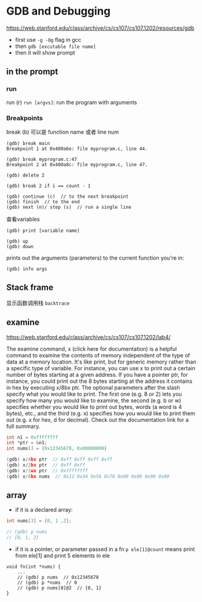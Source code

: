 # GDB and Debugging
https://web.stanford.edu/class/archive/cs/cs107/cs107.1202/resources/gdb

- first use ``-g -Og`` flag in gcc
- then ``gdb [excutable file name]``
- then it will show prompt

## in the prompt
### run
run (r)
``run [argvs]``: run the program with arguments

### Breakpoints
break (b)
可以是 function name 或者 line num
```
(gdb) break main
Breakpoint 1 at 0x400a6e: file myprogram.c, line 44.

(gdb) break myprogram.c:47
Breakpoint 2 at 0x400a8c: file myprogram.c, line 47.

(gdb) delete 2

(gdb) break 2 if i == count - 1

(gdb) continue (c)  // to the next breakpoint
(gdb) finish  // to the end
(gdb) next (n)/ step (s)  // run a single line
```

查看variables
```
(gdb) print [variable name]

(gdb) up
(gdb) down
```
prints out the arguments (parameters) to the current function you're in:

```
(gdb) info args 
```

## Stack frame
显示函数调用栈
``backtrace``

## examine

https://web.stanford.edu/class/archive/cs/cs107/cs107.1202/lab4/

The examine command, x (click here for documentation) is a helpful command to examine the contents of memory independent of the type of data at a memory location. It's like print, but for generic memory rather than a specific type of variable. For instance, you can use x to print out a certain number of bytes starting at a given address. If you have a pointer ptr, for instance, you could print out the 8 bytes starting at the address it contains in hex by executing x/8bx ptr. The optional parameters after the slash specify what you would like to print. The first one (e.g. 8 or 2) lets you specify how many you would like to examine, the second (e.g. b or w) specifies whether you would like to print out bytes, words (a word is 4 bytes), etc., and the third (e.g. x) specifies how you would like to print them out (e.g. x for hex, d for decimal). Check out the documentation link for a full summary. 

```C
int n1 = 0xffffffff
int *ptr = &n1;
int nums[] = {0x12345678, 0x00000000}

(gdb) x/4bx ptr  // 0xff 0xff 0xff 0xff
(gdb) x/2bx ptr  // 0xff 0xff
(gdb) x/1wx ptr  // 0xffffffff
(gdb) x/8bx nums  // 0x12 0x34 0x56 0x78 0x00 0x00 0x00 0x00

```

## array
- if it is a declared array:

```C
int nums[3] = {0, 1 ,2};

// (gdb) p nums
// {0, 1, 2}
```
- if it is a pointer, or parameter passed in a fn
``p ele[1]@count`` means print from ele[1] and print 5 elements in ele

```
void fn(int *nums) {
	...
	// (gdb) p nums  // 0x12345678
	// (gdb) p *nums  // 0
	// (gdb) p nums[0]@2  // {0, 1}
}
```
